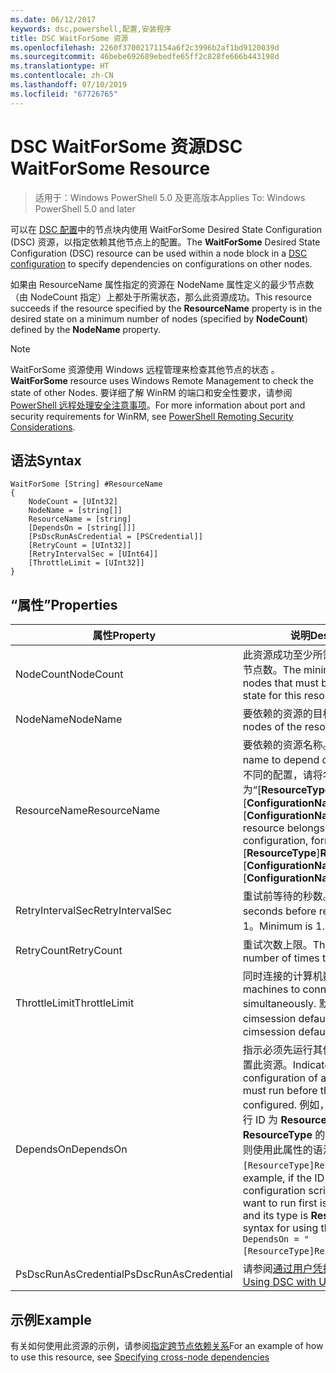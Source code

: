 ```yaml
---
ms.date: 06/12/2017
keywords: dsc,powershell,配置,安装程序
title: DSC WaitForSome 资源
ms.openlocfilehash: 2260f37002171154a6f2c3996b2af1bd9120039d
ms.sourcegitcommit: 46bebe692689ebedfe65ff2c828fe666b443198d
ms.translationtype: HT
ms.contentlocale: zh-CN
ms.lasthandoff: 07/10/2019
ms.locfileid: "67726765"
---
```

# <a name="dsc-waitforsome-resource"></a><span data-ttu-id="a06b3-103">DSC WaitForSome 资源</span><span class="sxs-lookup"><span data-stu-id="a06b3-103">DSC WaitForSome Resource</span></span>

> <span data-ttu-id="a06b3-104">适用于：Windows PowerShell 5.0 及更高版本</span><span class="sxs-lookup"><span data-stu-id="a06b3-104">Applies To: Windows PowerShell 5.0 and later</span></span>

<span data-ttu-id="a06b3-105">可以在 [DSC 配置](../../../configurations/configurations.md)中的节点块内使用 WaitForSome  Desired State Configuration (DSC) 资源，以指定依赖其他节点上的配置。</span><span class="sxs-lookup"><span data-stu-id="a06b3-105">The **WaitForSome** Desired State Configuration (DSC) resource can be used within a node block in a [DSC configuration](../../../configurations/configurations.md) to specify dependencies on configurations on other nodes.</span></span>

<span data-ttu-id="a06b3-106">如果由 ResourceName  属性指定的资源在 NodeName  属性定义的最少节点数（由 NodeCount  指定）上都处于所需状态，那么此资源成功。</span><span class="sxs-lookup"><span data-stu-id="a06b3-106">This resource succeeds if the resource specified by the **ResourceName** property is in the desired state on a minimum number of nodes (specified by **NodeCount**) defined by the **NodeName** property.</span></span>

> [!NOTE]
> <span data-ttu-id="a06b3-107">WaitForSome 资源使用 Windows 远程管理来检查其他节点的状态  。</span><span class="sxs-lookup"><span data-stu-id="a06b3-107">**WaitForSome** resource uses Windows Remote Management to check the state of other Nodes.</span></span>
> <span data-ttu-id="a06b3-108">要详细了解 WinRM 的端口和安全性要求，请参阅 [PowerShell 远程处理安全注意事项](/powershell/scripting/learn/remoting/winrmsecurity?view=powershell-6)。</span><span class="sxs-lookup"><span data-stu-id="a06b3-108">For more information about port and security requirements for WinRM, see [PowerShell Remoting Security Considerations](/powershell/scripting/learn/remoting/winrmsecurity?view=powershell-6).</span></span>

## <a name="syntax"></a><span data-ttu-id="a06b3-109">语法</span><span class="sxs-lookup"><span data-stu-id="a06b3-109">Syntax</span></span>

```
WaitForSome [String] #ResourceName
{
    NodeCount = [UInt32]
    NodeName = [string[]]
    ResourceName = [string]
    [DependsOn = [string[]]]
    [PsDscRunAsCredential = [PSCredential]]
    [RetryCount = [UInt32]]
    [RetryIntervalSec = [UInt64]]
    [ThrottleLimit = [UInt32]]
}
```

## <a name="properties"></a><span data-ttu-id="a06b3-110">“属性”</span><span class="sxs-lookup"><span data-stu-id="a06b3-110">Properties</span></span>

|  <span data-ttu-id="a06b3-111">属性</span><span class="sxs-lookup"><span data-stu-id="a06b3-111">Property</span></span>  |  <span data-ttu-id="a06b3-112">说明</span><span class="sxs-lookup"><span data-stu-id="a06b3-112">Description</span></span>   |
|---|---|
| <span data-ttu-id="a06b3-113">NodeCount</span><span class="sxs-lookup"><span data-stu-id="a06b3-113">NodeCount</span></span>| <span data-ttu-id="a06b3-114">此资源成功至少所需的处于相应状态的节点数。</span><span class="sxs-lookup"><span data-stu-id="a06b3-114">The minimum number of nodes that must be in the desired state for this resource to succeed.</span></span>|
| <span data-ttu-id="a06b3-115">NodeName</span><span class="sxs-lookup"><span data-stu-id="a06b3-115">NodeName</span></span>| <span data-ttu-id="a06b3-116">要依赖的资源的目标节点。</span><span class="sxs-lookup"><span data-stu-id="a06b3-116">The target nodes of the resource to depend on.</span></span>|
| <span data-ttu-id="a06b3-117">ResourceName</span><span class="sxs-lookup"><span data-stu-id="a06b3-117">ResourceName</span></span>| <span data-ttu-id="a06b3-118">要依赖的资源名称。</span><span class="sxs-lookup"><span data-stu-id="a06b3-118">The resource name to depend on.</span></span> <span data-ttu-id="a06b3-119">如果此资源属于不同的配置，请将名称的格式设置为“[__ResourceType__]__ResourceName__::[__ConfigurationName__]::[__ConfigurationName__]”</span><span class="sxs-lookup"><span data-stu-id="a06b3-119">If this resource belongs to a different configuration, format the name as "[__ResourceType__]__ResourceName__::[__ConfigurationName__]::[__ConfigurationName__]"</span></span>|
| <span data-ttu-id="a06b3-120">RetryIntervalSec</span><span class="sxs-lookup"><span data-stu-id="a06b3-120">RetryIntervalSec</span></span>| <span data-ttu-id="a06b3-121">重试前等待的秒数。</span><span class="sxs-lookup"><span data-stu-id="a06b3-121">The number of seconds before retrying.</span></span> <span data-ttu-id="a06b3-122">最小值为 1。</span><span class="sxs-lookup"><span data-stu-id="a06b3-122">Minimum is 1.</span></span>|
| <span data-ttu-id="a06b3-123">RetryCount</span><span class="sxs-lookup"><span data-stu-id="a06b3-123">RetryCount</span></span>| <span data-ttu-id="a06b3-124">重试次数上限。</span><span class="sxs-lookup"><span data-stu-id="a06b3-124">The maximum number of times to retry.</span></span>|
| <span data-ttu-id="a06b3-125">ThrottleLimit</span><span class="sxs-lookup"><span data-stu-id="a06b3-125">ThrottleLimit</span></span>| <span data-ttu-id="a06b3-126">同时连接的计算机数量。</span><span class="sxs-lookup"><span data-stu-id="a06b3-126">Number of machines to connect simultaneously.</span></span> <span data-ttu-id="a06b3-127">默认值为 new-cimsession default。</span><span class="sxs-lookup"><span data-stu-id="a06b3-127">Default is new-cimsession default.</span></span>|
| <span data-ttu-id="a06b3-128">DependsOn</span><span class="sxs-lookup"><span data-stu-id="a06b3-128">DependsOn</span></span> | <span data-ttu-id="a06b3-129">指示必须先运行其他资源的配置，再配置此资源。</span><span class="sxs-lookup"><span data-stu-id="a06b3-129">Indicates that the configuration of another resource must run before this resource is configured.</span></span> <span data-ttu-id="a06b3-130">例如，如果你想要首先运行 ID 为 __ResourceName__、类型为 __ResourceType__ 的资源配置脚本块，则使用此属性的语法为 `DependsOn = "[ResourceType]ResourceName"`。</span><span class="sxs-lookup"><span data-stu-id="a06b3-130">For example, if the ID of the resource configuration script block that you want to run first is __ResourceName__ and its type is __ResourceType__, the syntax for using this property is `DependsOn = "[ResourceType]ResourceName"`.</span></span>|
| <span data-ttu-id="a06b3-131">PsDscRunAsCredential</span><span class="sxs-lookup"><span data-stu-id="a06b3-131">PsDscRunAsCredential</span></span> | <span data-ttu-id="a06b3-132">请参阅[通过用户凭据使用 DSC](https://docs.microsoft.com/powershell/dsc/runasuser)</span><span class="sxs-lookup"><span data-stu-id="a06b3-132">See [Using DSC with User Credentials](https://docs.microsoft.com/powershell/dsc/runasuser)</span></span> |

## <a name="example"></a><span data-ttu-id="a06b3-133">示例</span><span class="sxs-lookup"><span data-stu-id="a06b3-133">Example</span></span>

<span data-ttu-id="a06b3-134">有关如何使用此资源的示例，请参阅[指定跨节点依赖关系](../../../configurations/crossNodeDependencies.md)</span><span class="sxs-lookup"><span data-stu-id="a06b3-134">For an example of how to use this resource, see [Specifying cross-node dependencies](../../../configurations/crossNodeDependencies.md)</span></span>
